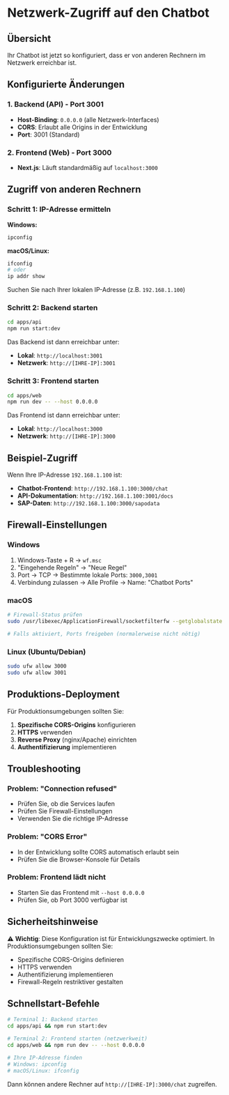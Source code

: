 # Netzwerk-Zugriff auf den Chatbot

## Übersicht

Ihr Chatbot ist jetzt so konfiguriert, dass er von anderen Rechnern im Netzwerk erreichbar ist.

## Konfigurierte Änderungen

### 1. Backend (API) - Port 3001
- **Host-Binding**: `0.0.0.0` (alle Netzwerk-Interfaces)
- **CORS**: Erlaubt alle Origins in der Entwicklung
- **Port**: 3001 (Standard)

### 2. Frontend (Web) - Port 3000
- **Next.js**: Läuft standardmäßig auf `localhost:3000`

## Zugriff von anderen Rechnern

### Schritt 1: IP-Adresse ermitteln

**Windows:**
```cmd
ipconfig
```

**macOS/Linux:**
```bash
ifconfig
# oder
ip addr show
```

Suchen Sie nach Ihrer lokalen IP-Adresse (z.B. `192.168.1.100`)

### Schritt 2: Backend starten

```bash
cd apps/api
npm run start:dev
```

Das Backend ist dann erreichbar unter:
- **Lokal**: `http://localhost:3001`
- **Netzwerk**: `http://[IHRE-IP]:3001`

### Schritt 3: Frontend starten

```bash
cd apps/web
npm run dev -- --host 0.0.0.0
```

Das Frontend ist dann erreichbar unter:
- **Lokal**: `http://localhost:3000`
- **Netzwerk**: `http://[IHRE-IP]:3000`

## Beispiel-Zugriff

Wenn Ihre IP-Adresse `192.168.1.100` ist:

- **Chatbot-Frontend**: `http://192.168.1.100:3000/chat`
- **API-Dokumentation**: `http://192.168.1.100:3001/docs`
- **SAP-Daten**: `http://192.168.1.100:3000/sapodata`

## Firewall-Einstellungen

### Windows
1. Windows-Taste + R → `wf.msc`
2. "Eingehende Regeln" → "Neue Regel"
3. Port → TCP → Bestimmte lokale Ports: `3000,3001`
4. Verbindung zulassen → Alle Profile → Name: "Chatbot Ports"

### macOS
```bash
# Firewall-Status prüfen
sudo /usr/libexec/ApplicationFirewall/socketfilterfw --getglobalstate

# Falls aktiviert, Ports freigeben (normalerweise nicht nötig)
```

### Linux (Ubuntu/Debian)
```bash
sudo ufw allow 3000
sudo ufw allow 3001
```

## Produktions-Deployment

Für Produktionsumgebungen sollten Sie:

1. **Spezifische CORS-Origins** konfigurieren
2. **HTTPS** verwenden
3. **Reverse Proxy** (nginx/Apache) einrichten
4. **Authentifizierung** implementieren

## Troubleshooting

### Problem: "Connection refused"
- Prüfen Sie, ob die Services laufen
- Prüfen Sie Firewall-Einstellungen
- Verwenden Sie die richtige IP-Adresse

### Problem: "CORS Error"
- In der Entwicklung sollte CORS automatisch erlaubt sein
- Prüfen Sie die Browser-Konsole für Details

### Problem: Frontend lädt nicht
- Starten Sie das Frontend mit `--host 0.0.0.0`
- Prüfen Sie, ob Port 3000 verfügbar ist

## Sicherheitshinweise

⚠️ **Wichtig**: Diese Konfiguration ist für Entwicklungszwecke optimiert. In Produktionsumgebungen sollten Sie:

- Spezifische CORS-Origins definieren
- HTTPS verwenden
- Authentifizierung implementieren
- Firewall-Regeln restriktiver gestalten

## Schnellstart-Befehle

```bash
# Terminal 1: Backend starten
cd apps/api && npm run start:dev

# Terminal 2: Frontend starten (netzwerkweit)
cd apps/web && npm run dev -- --host 0.0.0.0

# Ihre IP-Adresse finden
# Windows: ipconfig
# macOS/Linux: ifconfig
```

Dann können andere Rechner auf `http://[IHRE-IP]:3000/chat` zugreifen.

